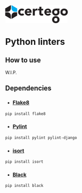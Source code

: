 <img src="../../Certego.png" alt="Certego" width="200" />

# Python linters

## How to use

W.I.P.

## Dependencies

- ### [Flake8](https://flake8.readthedocs.io/)
```bash
pip install flake8
```

- ### [Pylint](https://pylint.readthedocs.io/)
```bash
pip install pylint pylint-django
```

- ### [isort](https://isort.readthedocs.io/)
```bash
pip install isort
```

- ### [Black](https://black.readthedocs.io/)
```bash
pip install black
```